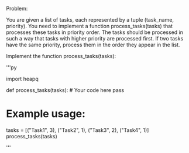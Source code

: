 Problem:

You are given a list of tasks, each represented by a tuple (task_name, priority). You need to implement a function process_tasks(tasks) that processes these tasks in priority order. The tasks should be processed in such a way that tasks with higher priority are processed first. If two tasks have the same priority, process them in the order they appear in the list.

Implement the function process_tasks(tasks):

'''py

import heapq

def process_tasks(tasks):
    # Your code here
    pass

# Example usage:
tasks = [("Task1", 3), ("Task2", 1), ("Task3", 2), ("Task4", 1)]
process_tasks(tasks)

'''